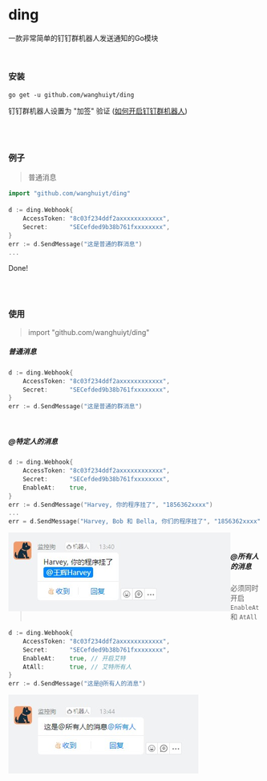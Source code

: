 # ding

一款非常简单的钉钉群机器人发送通知的Go模块

<br/>

### 安装

`go get -u github.com/wanghuiyt/ding`

钉钉群机器人设置为 "加签" 验证 ([如何开启钉钉群机器人](HOWTO.md))

<br/><br/>


### 例子

> 普通消息

```go
import "github.com/wanghuiyt/ding"

d := ding.Webhook{
    AccessToken: "8c03f234ddf2axxxxxxxxxxxx",
    Secret:      "SECefded9b38b761fxxxxxxxx",
}
err := d.SendMessage("这是普通的群消息")
...
```

Done!

<br/><br/>


### 使用

> import "github.com/wanghuiyt/ding"

##### 普通消息

```go
d := ding.Webhook{
    AccessToken: "8c03f234ddf2axxxxxxxxxxxx",
    Secret:      "SECefded9b38b761fxxxxxxxx",
}
err := d.SendMessage("这是普通的群消息")
```

<br/>

##### @特定人的消息

```go
d := ding.Webhook{
    AccessToken: "8c03f234ddf2axxxxxxxxxxxx",
    Secret:      "SECefded9b38b761fxxxxxxxx",
    EnableAt:    true,
}
err := d.SendMessage("Harvey, 你的程序挂了", "1856362xxxx")
...
err = d.SendMessage("Harvey, Bob 和 Bella, 你们的程序挂了", "1856362xxxx", "1867800xxxx", "1715372xxxx")
```

<img style="float: left;" src="img/img1.jpg" alt="img-at" />

<br/>

##### @所有人的消息

> 必须同时开启 `EnableAt` 和 `AtAll`

```go
d := ding.Webhook{
    AccessToken: "8c03f234ddf2axxxxxxxxxxxx",
    Secret:      "SECefded9b38b761fxxxxxxxx",
    EnableAt:    true, // 开启艾特
    AtAll:       true, // 艾特所有人
}
err := d.SendMessage("这是@所有人的消息")
```

<img style="float: left" src="img/img2.jpg" alt="i" />